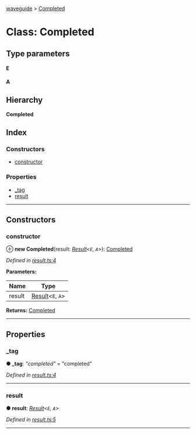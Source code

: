 [waveguide](../README.md) > [Completed](../classes/completed.md)

# Class: Completed

## Type parameters
#### E 
#### A 
## Hierarchy

**Completed**

## Index

### Constructors

* [constructor](completed.md#constructor)

### Properties

* [_tag](completed.md#_tag)
* [result](completed.md#result)

---

## Constructors

<a id="constructor"></a>

###  constructor

⊕ **new Completed**(result: *[Result](../#result)<`E`, `A`>*): [Completed](completed.md)

*Defined in [result.ts:4](https://github.com/rzeigler/waveguide/blob/79b3787/packages/waveguide/src/result.ts#L4)*

**Parameters:**

| Name | Type |
| ------ | ------ |
| result | [Result](../#result)<`E`, `A`> |

**Returns:** [Completed](completed.md)

___

## Properties

<a id="_tag"></a>

###  _tag

**● _tag**: *"completed"* = "completed"

*Defined in [result.ts:4](https://github.com/rzeigler/waveguide/blob/79b3787/packages/waveguide/src/result.ts#L4)*

___
<a id="result"></a>

###  result

**● result**: *[Result](../#result)<`E`, `A`>*

*Defined in [result.ts:5](https://github.com/rzeigler/waveguide/blob/79b3787/packages/waveguide/src/result.ts#L5)*

___

